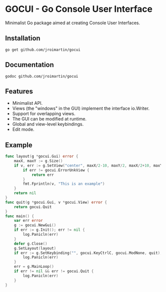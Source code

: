 # GOCUI - Go Console User Interface

Minimalist Go package aimed at creating Console User Interfaces.

## Installation

`go get github.com/jroimartin/gocui`

## Documentation

`godoc github.com/jroimartin/gocui`

## Features

* Minimalist API.
* Views (the "windows" in the GUI) implement the interface io.Writer.
* Support for overlapping views.
* The GUI can be modified at runtime.
* Global and view-level keybindings.
* Edit mode.

## Example

```go
func layout(g *gocui.Gui) error {
	maxX, maxY := g.Size()
	if v, err := g.SetView("center", maxX/2-10, maxY/2, maxX/2+10, maxY/2+2); err != nil {
		if err != gocui.ErrorUnkView {
			return err
		}
		fmt.Fprintln(v, "This is an example")
	}
	return nil
}
func quit(g *gocui.Gui, v *gocui.View) error {
	return gocui.Quit
}
func main() {
	var err error
	g := gocui.NewGui()
	if err := g.Init(); err != nil {
		log.Panicln(err)
	}
	defer g.Close()
	g.SetLayout(layout)
	if err := g.SetKeybinding("", gocui.KeyCtrlC, gocui.ModNone, quit); err != nil {
		log.Panicln(err)
	}
	err = g.MainLoop()
	if err != nil && err != gocui.Quit {
		log.Panicln(err)
	}
}
```
